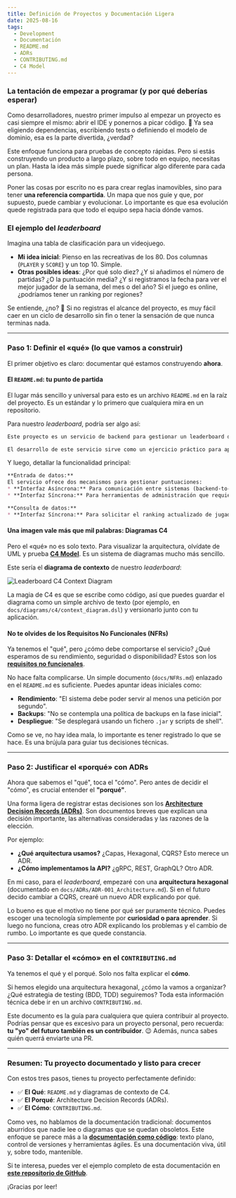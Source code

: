 ```yaml
---
title: Definición de Proyectos y Documentación Ligera
date: 2025-08-16
tags:
  - Development
  - Documentación
  - README.md
  - ADRs
  - CONTRIBUTING.md
  - C4 Model
---
```


### La tentación de empezar a programar (y por qué deberías esperar)

Como desarrolladores, nuestro primer impulso al empezar un proyecto es casi siempre el mismo: abrir el IDE y ponernos a picar código. 🚀 Ya sea eligiendo dependencias, escribiendo tests o definiendo el modelo de dominio, esa es la parte divertida, ¿verdad?

Este enfoque funciona para pruebas de concepto rápidas. Pero si estás construyendo un producto a largo plazo, sobre todo en equipo, necesitas un plan. Hasta la idea más simple puede significar algo diferente para cada persona.

Poner las cosas por escrito no es para crear reglas inamovibles, sino para tener **una referencia compartida**. Un mapa que nos guíe y que, por supuesto, puede cambiar y evolucionar. Lo importante es que esa evolución quede registrada para que todo el equipo sepa hacia dónde vamos.

### El ejemplo del *leaderboard*

Imagina una tabla de clasificación para un videojuego.

* **Mi idea inicial**: Pienso en las recreativas de los 80. Dos columnas (`PLAYER` y `SCORE`) y un top 10. Simple.
* **Otras posibles ideas**: ¿Por qué solo diez? ¿Y si añadimos el número de partidas? ¿O la puntuación media? ¿Y si registramos la fecha para ver el mejor jugador de la semana, del mes o del año? Si el juego es online, ¿podríamos tener un ranking por regiones?

Se entiende, ¿no? 🤔 Si no registras el alcance del proyecto, es muy fácil caer en un ciclo de desarrollo sin fin o tener la sensación de que nunca terminas nada.

---

### Paso 1: Definir el «qué» (lo que vamos a construir)

El primer objetivo es claro: documentar qué estamos construyendo **ahora**.

#### El `README.md`: tu punto de partida

El lugar más sencillo y universal para esto es un archivo `README.md` en la raíz del proyecto. Es un estándar y lo primero que cualquiera mira en un repositorio.

Para nuestro *leaderboard*, podría ser algo así:

```markdown
Este proyecto es un servicio de backend para gestionar un leaderboard de videojuegos. Su objetivo es registrar las puntuaciones de los jugadores y ofrecer un ranking global.

El desarrollo de este servicio sirve como un ejercicio práctico para aplicar y documentar principios de diseño y arquitectura de software.
```

Y luego, detallar la funcionalidad principal:

```markdown
**Entrada de datos:**
El servicio ofrece dos mecanismos para gestionar puntuaciones:
* **Interfaz Asíncrona:** Para comunicación entre sistemas (backend-to-backend).
* **Interfaz Síncrona:** Para herramientas de administración que requieren una respuesta inmediata.

**Consulta de datos:**
* **Interfaz Síncrona:** Para solicitar el ranking actualizado de jugadores.
```

#### Una imagen vale más que mil palabras: Diagramas C4

Pero el «qué» no es solo texto. Para visualizar la arquitectura, olvídate de UML y prueba [**C4 Model**](https://c4model.com/). Es un sistema de diagramas mucho más sencillo.

Este sería el **diagrama de contexto** de nuestro *leaderboard*:

![Leaderboard C4 Context Diagram](/images/2025/08/17-Context_diagram.png)

La magia de C4 es que se escribe como código, así que puedes guardar el diagrama como un simple archivo de texto (por ejemplo, en `docs/diagrams/c4/context_diagram.dsl`) y versionarlo junto con tu aplicación.

#### No te olvides de los Requisitos No Funcionales (NFRs)

Ya tenemos el "qué", pero ¿cómo debe comportarse el servicio? ¿Qué esperamos de su rendimiento, seguridad o disponibilidad? Estos son los [**requisitos no funcionales**](https://en.wikipedia.org/wiki/Non-functional_requirement).

No hace falta complicarse. Un simple documento (`docs/NFRs.md`) enlazado en el `README.md` es suficiente. Puedes apuntar ideas iniciales como:
* **Rendimiento**: "El sistema debe poder servir al menos una petición por segundo".
* **Backups**: "No se contempla una política de backups en la fase inicial".
* **Despliegue**: "Se desplegará usando un fichero `.jar` y scripts de shell".

Como se ve, no hay idea mala, lo importante es tener registrado lo que se hace. Es una brújula para guiar tus decisiones técnicas.

---

### Paso 2: Justificar el «porqué» con ADRs

Ahora que sabemos el "qué", toca el "cómo". Pero antes de decidir el "cómo", es crucial entender el **"porqué"**.

Una forma ligera de registrar estas decisiones son los [**Architecture Decision Records (ADRs)**](https://en.wikipedia.org/wiki/Architectural_decision). Son documentos breves que explican una decisión importante, las alternativas consideradas y las razones de la elección.

Por ejemplo:
* **¿Qué arquitectura usamos?** ¿Capas, Hexagonal, CQRS? Esto merece un ADR.
* **¿Cómo implementamos la API?** ¿gRPC, REST, GraphQL? Otro ADR.

En mi caso, para el *leaderboard*, empezaré con una **arquitectura hexagonal** (documentado en `docs/ADRs/ADR-001_Architecture.md`). Si en el futuro decido cambiar a CQRS, crearé un nuevo ADR explicando por qué.

Lo bueno es que el motivo no tiene por qué ser puramente técnico. Puedes escoger una tecnología simplemente por **curiosidad o para aprender**. Si luego no funciona, creas otro ADR explicando los problemas y el cambio de rumbo. Lo importante es que quede constancia.

---

### Paso 3: Detallar el «cómo» en el `CONTRIBUTING.md`

Ya tenemos el qué y el porqué. Solo nos falta explicar el **cómo**.

Si hemos elegido una arquitectura hexagonal, ¿cómo la vamos a organizar? ¿Qué estrategia de testing (BDD, TDD) seguiremos? Toda esta información técnica debe ir en un archivo `CONTRIBUTING.md`.

Este documento es la guía para cualquiera que quiera contribuir al proyecto. Podrías pensar que es excesivo para un proyecto personal, pero recuerda: **tu "yo" del futuro también es un contribuidor**. 😉 Además, nunca sabes quién querrá enviarte una PR.

---

### Resumen: Tu proyecto documentado y listo para crecer

Con estos tres pasos, tienes tu proyecto perfectamente definido:

* ✅ **El Qué**: `README.md` y diagramas de contexto de C4.
* ✅ **El Porqué**: Architecture Decision Records (ADRs).
* ✅ **El Cómo**: `CONTRIBUTING.md`.

Como ves, no hablamos de la documentación tradicional: documentos aburridos que nadie lee o diagramas que se quedan obsoletos. Este enfoque se parece más a la [**documentación como código**](https://en.wikipedia.org/wiki/Software_documentation): texto plano, control de versiones y herramientas ágiles. Es una documentación viva, útil y, sobre todo, mantenible.

Si te interesa, puedes ver el ejemplo completo de esta documentación en [**este repositorio de GitHub**](https://github.com/agustinventura/leaderboard).

¡Gracias por leer!